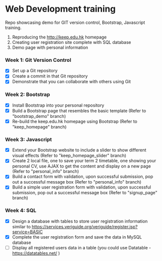 # Web Development training

Repo showcasing demo for GIT version control, Bootstrap, Javascript training.
1. Reproducing the http://keep.edu.hk homepage
2. Creating user registration site complete with SQL database
3. Demo page with personal information

### Week 1: Git Version Control
- [x] Set up a Git repository
- [x] Create a commit in that Git repository
- [x] Demonstrate that you can collaborate with others using Git

### Week 2: Bootstrap
- [x] Install Bootstrap into your personal repository
- [x] Build a Bootstrap page that resembles the basic template (Refer to "bootstrap_demo" branch)
- [x] Re-build the keep.edu.hk homepage using Bootstrap (Refer to "keep_homepage" branch)

### Week 3: Javascript
- [x] Extend your Bootstrap website to include a slider to show different visual effects (Refer to "keep_homepage_slider" branch)
- [x] Create 2 local file, one to save your term 2 timetable, one showing your personal CV, use AJAX to get the content and display on a new page (Refer to "personal_info" branch)
- [x] Build a contact form with validation, upon successful submission, pop out a successful message box (Refer to "personal_info" branch)
- [x] Build a simple user registration form with validation, upon successful submission, pop out a successful message box (Refer to "signup_page" branch)

### Week 4: SQL
- [x] Design a database with tables to store user registration information similar to https://services.veriguide.org/veriguide/register.jsp?service=BASIC
- [x] Complete the user registration form and save the data in MySQL database
- [ ] Display all registered users data in a table (you could use Datatable - https://datatables.net/ )
